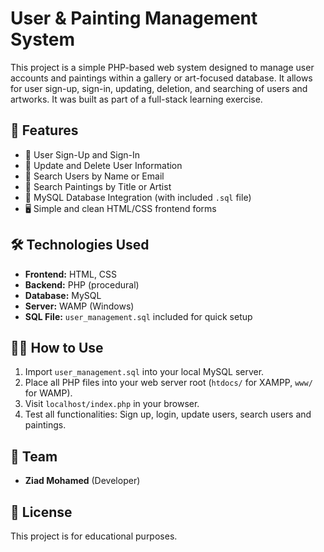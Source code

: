 # User & Painting Management System

This project is a simple PHP-based web system designed to manage user accounts and paintings within a gallery or art-focused database. It allows for user sign-up, sign-in, updating, deletion, and searching of users and artworks. It was built as part of a full-stack learning exercise.

## 🌟 Features

- 🔐 User Sign-Up and Sign-In
- 🔄 Update and Delete User Information
- 🔎 Search Users by Name or Email
- 🎨 Search Paintings by Title or Artist
- 📁 MySQL Database Integration (with included `.sql` file)
- 🖥️ Simple and clean HTML/CSS frontend forms

## 🛠️ Technologies Used

- **Frontend:** HTML, CSS
- **Backend:** PHP (procedural)
- **Database:** MySQL
- **Server:** WAMP (Windows)
- **SQL File:** `user_management.sql` included for quick setup



## 🧑‍💻 How to Use

1. Import `user_management.sql` into your local MySQL server.
2. Place all PHP files into your web server root (`htdocs/` for XAMPP, `www/` for WAMP).
3. Visit `localhost/index.php` in your browser.
4. Test all functionalities: Sign up, login, update users, search users and paintings.

## 👥 Team

- **Ziad Mohamed** (Developer)

## 📜 License

This project is for educational purposes.

